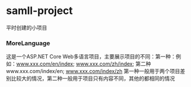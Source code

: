 # samll-project
平时创建的小项目

### MoreLanguage
这是一个ASP.NET Core Web多语言项目，主要展示项目的不同：第一种：例如：www.xxx.com/en/index; www.xxx.com/zh/index; 第二种www.xxx.com/index/en; www.xxx.com/index/zh
第一种一般用于两个项目差别比较大的情况，第二种一般用于项目只有内容不同，其他的都相同的情况
